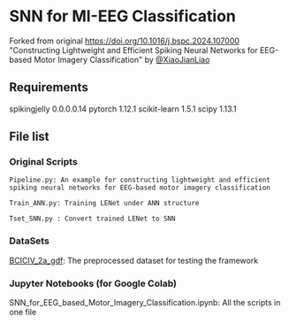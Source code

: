 # SNN for MI-EEG Classification
Forked from original https://doi.org/10.1016/j.bspc.2024.107000 "Constructing Lightweight and Efficient Spiking Neural Networks for EEG-based Motor Imagery Classification" by [@XiaoJianLiao](https://github.com/XiaoJianLiao)

## Requirements
spikingjelly 0.0.0.0.14
pytorch 1.12.1
scikit-learn 1.5.1
scipy 1.13.1

## File list
### Original Scripts
	Pipeline.py: An example for constructing lightweight and efficient spiking neural networks for EEG-based motor imagery classification

	Train_ANN.py: Training LENet under ANN structure

	Tset_SNN.py : Convert trained LENet to SNN

### DataSets
  [BCICIV_2a_gdf](https://www.bbci.de/competition/iv/download/index.html): The preprocessed dataset for testing the framework

### Jupyter Notebooks (for Google Colab)
  SNN_for_EEG_based_Motor_Imagery_Classification.ipynb: All the scripts in one file
